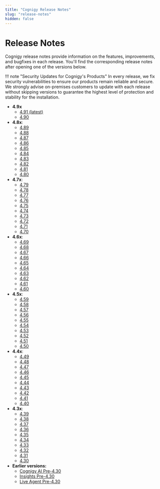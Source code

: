```yaml
---
title: "Cognigy Release Notes" 
slug: "release-notes" 
hidden: false 
---
```


# Release Notes

Cognigy release notes provide information on the features, improvements, and bugfixes in each release.
You'll find the corresponding release notes after opening one of the versions below.

!!! note "Security Updates for Cognigy's Products"
    In every release, we fix security vulnerabilities to ensure our products remain reliable and secure. 
    We strongly advise on-premises customers to update with each release without skipping versions to guarantee the highest level of protection and stability for the installation.

- **4.9x**
    - [4.91 (latest)](4.91.md) 
    - [4.90](4.90.md)
- **4.8x**:
    - [4.89](4.89.md)
    - [4.88](4.88.md)
    - [4.87](4.87.md)
    - [4.86](4.86.md)
    - [4.85](4.85.md)
    - [4.84](4.84.md)
    - [4.83](4.83.md) 
    - [4.82](4.82.md)
    - [4.81](4.81.md)
    - [4.80](4.80.md)
- **4.7x**:
    - [4.79](4.79.md)
    - [4.78](4.78.md)
    - [4.77](4.77.md)
    - [4.76](4.76.md)
    - [4.75](4.75.md)
    - [4.74](4.74.md)
    - [4.73](4.73.md)
    - [4.72](4.72.md)
    - [4.71](4.71.md)
    - [4.70](4.70.md)
- **4.6x**:
    - [4.69](4.69.md)
    - [4.68](4.68.md)
    - [4.67](4.67.md)
    - [4.66](4.66.md)
    - [4.65](4.65.md)
    - [4.64](4.64.md)
    - [4.63](4.63.md)
    - [4.62](4.62.md)
    - [4.61](4.61.md)
    - [4.60](4.60.md)
- **4.5x**:
    - [4.59](4.59.md)
    - [4.58](4.58.md)
    - [4.57](4.57.md)
    - [4.56](4.56.md)
    - [4.55](4.55.md)
    - [4.54](4.54.md)
    - [4.53](4.53.md)
    - [4.52](4.52.md)
    - [4.51](4.51.md)
    - [4.50](4.50.md)
- **4.4x**:
    - [4.49](4.49.md)
    - [4.48](4.48.md)
    - [4.47](4.47.md)
    - [4.46](4.46.md)
    - [4.45](4.45.md)
    - [4.44](4.44.md)
    - [4.43](4.43.md)
    - [4.42](4.42.md)
    - [4.41](4.41.md)
    - [4.40](4.40.md)
- **4.3x**:
    - [4.39](4.39.md)
    - [4.38](4.38.md)
    - [4.37](4.37.md)
    - [4.36](4.36.md)
    - [4.35](4.35.md)
    - [4.34](4.34.md)
    - [4.33](4.33.md)
    - [4.32](4.32.md)
    - [4.31](4.31.md)
    - [4.30](4.30.md)
- **Earlier versions:**
    - [Cognigy AI Pre-4.30](earlier-versions/cognigy-ai-pre-4.30.md)
    - [Insights Pre-4.30](earlier-versions/insights-pre-4.30.md)
    - [Live Agent Pre-4.30](earlier-versions/live-agent-pre-4.30.md)